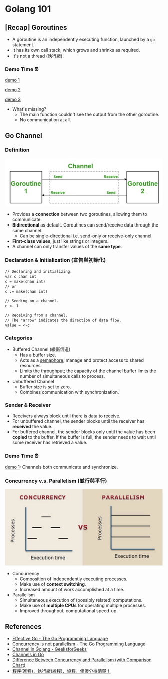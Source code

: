 # Golang 101

## [Recap] Goroutines

- A goroutine is an independently executing function, launched by a `go` statement.
- It has its own call stack, which grows and shrinks as required.
- It's not a thread (執行緒).

### Demo Time :alarm_clock:

[demo 1](https://github.com/wendyleeyuhuei/golang-101/tree/main/goroutine-1)

[demo 2](https://github.com/wendyleeyuhuei/golang-101/tree/main/goroutine-2)

[demo 3](https://github.com/wendyleeyuhuei/golang-101/tree/main/goroutine-3)

- What's missing?
  - The main function couldn't see the output from the other goroutine.
  - No communication at all.

## Go Channel

### Definition

![go channel](./img/go-channel.png)

- Provides a **connection** between two goroutines, allowing them to communicate. 
- **Bidirectional** as default. Goroutines can send/receive data through the same channel. 
  - Can be single-directional i.e. send-only or receive-only channel 
- **First-class values**, just like strings or integers. 
- A channel can only transfer values of the **same type**.

### Declaration & Initialization (宣告與初始化)

```
// Declaring and initializing.
var c chan int
c = make(chan int)
// or
c := make(chan int)
```

```
// Sending on a channel.
c <- 1
```

```
// Receiving from a channel.
// The "arrow" indicates the direction of data flow.
value = <-c
```

### Categories

- Buffered Channel (緩衝信道)
  - Has a buffer size.
  - Acts as a [semaphore](https://www.keil.com/pack/doc/CMSIS/RTOS/html/group__CMSIS__RTOS__SemaphoreMgmt.html#details); manage and protect access to shared resources.
  - Limits the throughput; the capacity of the channel buffer limits the number of simultaneous calls to process.
- Unbuffered Channel
  - Buffer size is set to zero.
  - Combines communication with synchronization.

### Sender & Receiver

- Receivers always block until there is data to receive.
- For unbuffered channel, the sender blocks until the receiver has **received** the value.
- For buffered channel, the sender blocks only until the value has been **copied** to the buffer. If the buffer is full, the sender needs to wait until some receiver has retrieved a value.

### Demo Time :alarm_clock:

[demo 1](https://github.com/wendyleeyuhuei/golang-101/tree/main/channel-1): Channels both communicate and synchronize.

### Concurrency v.s. Parallelism (並行與平行)

![Concurrency v.s. Parallelism](./img/concurrency-vs-parallelism.png)

- Concurrency
  - Composition of independently executing processes.
  - Make use of **context switching**.
  - Increased amount of work accomplished at a time.
- Parallelism
  - Simultaneous execution of (possibly related) computations.
  - Make use of **multiple CPUs** for operating multiple processes.
  - Improved throughput, computational speed-up.

## References

- [Effective Go - The Go Programming Language](https://go.dev/doc/effective_go#channels)
- [Concurrency is not parallelism - The Go Programming Language](https://go.dev/blog/waza-talk)
- [Channel in Golang - GeeksforGeeks](https://www.geeksforgeeks.org/channel-in-golang/)
- [Channels in Go](https://go101.org/article/channel.html)
- [Difference Between Concurrency and Parallelism (with Comparison Chart)](https://techdifferences.com/difference-between-concurrency-and-parallelism.html)
- [程序(進程)、執行緒(線程)、協程，傻傻分得清楚！](https://oldmo860617.medium.com/%E9%80%B2%E7%A8%8B-%E7%B7%9A%E7%A8%8B-%E5%8D%94%E7%A8%8B-%E5%82%BB%E5%82%BB%E5%88%86%E5%BE%97%E6%B8%85%E6%A5%9A-a09b95bd68dd)
